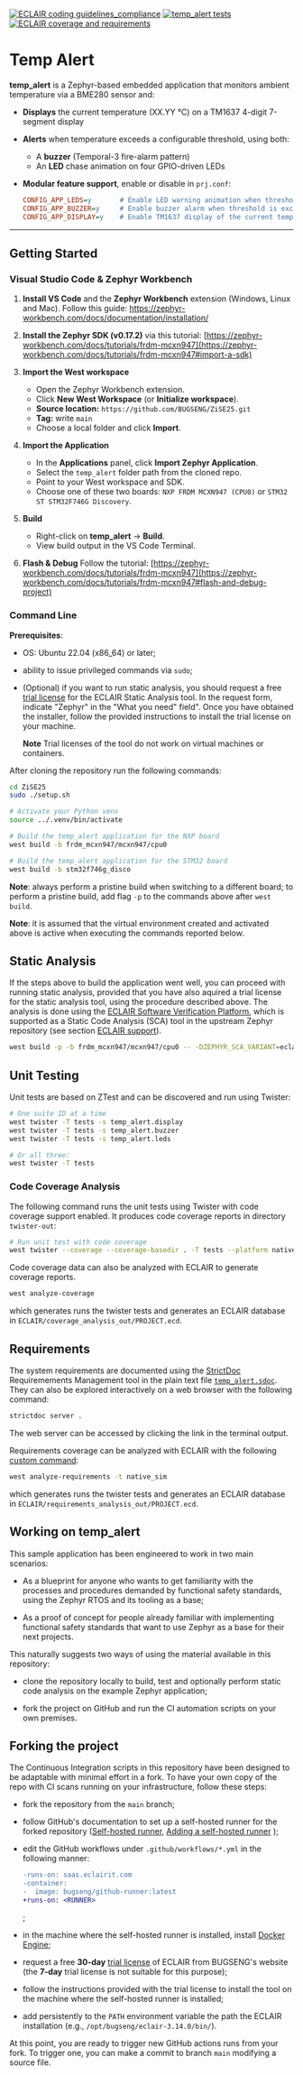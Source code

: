 [![ECLAIR coding guidelines_compliance](https://github.com/BUGSENG/ZiSE25/actions/workflows/ECLAIR_coding_guidelines_compliance.yml/badge.svg?branch=main&event=push)](https://github.com/BUGSENG/ZiSE25/actions/workflows/ECLAIR_coding_guidelines_compliance.yml)
[![temp_alert tests](https://github.com/BUGSENG/ZiSE25/actions/workflows/twister_tests.yml/badge.svg?branch=main)](https://github.com/BUGSENG/ZiSE25/actions/workflows/twister_tests.yml)
[![ECLAIR coverage and requirements](https://github.com/BUGSENG/ZiSE25/actions/workflows/ECLAIR_requirements_coverage.yml/badge.svg)](https://github.com/BUGSENG/ZiSE25/actions/workflows/ECLAIR_requirements_coverage.yml)

# Temp Alert

**temp_alert** is a Zephyr-based embedded application that monitors ambient temperature via a BME280 sensor and:

- **Displays** the current temperature (XX.YY °C) on a TM1637 4-digit 7-segment display
- **Alerts** when temperature exceeds a configurable threshold, using both:
  - A **buzzer** (Temporal-3 fire-alarm pattern)
  - An **LED** chase animation on four GPIO-driven LEDs
- **Modular feature support**, enable or disable in `prj.conf`:

    ```ini
    CONFIG_APP_LEDS=y       # Enable LED warning animation when threshold is exceeded
    CONFIG_APP_BUZZER=y     # Enable buzzer alarm when threshold is exceeded
    CONFIG_APP_DISPLAY=y    # Enable TM1637 display of the current temperature
    ```

---

## Getting Started

### Visual Studio Code & Zephyr Workbench

1. **Install VS Code** and the **Zephyr Workbench** extension (Windows, Linux and Mac).
   Follow this guide:
   https://zephyr-workbench.com/docs/documentation/installation/

2. **Install the Zephyr SDK (v0.17.2)** via this tutorial:
   [https://zephyr-workbench.com/docs/tutorials/frdm-mcxn947](https://zephyr-workbench.com/docs/tutorials/frdm-mcxn947#import-a-sdk)

3. **Import the West workspace**
   - Open the Zephyr Workbench extension.
   - Click **New West Workspace** (or **Initialize workspace**).
   - **Source location:** `https://github.com/BUGSENG/ZiSE25.git`
   - **Tag:** write `main`
   - Choose a local folder and click **Import**.

4. **Import the Application**
   - In the **Applications** panel, click **Import Zephyr Application**.
   - Select the `temp_alert` folder path from the cloned repo.
   - Point to your West workspace and SDK.
   - Choose one of these two boards: `NXP FRDM MCXN947 (CPU0)` or `STM32 ST STM32F746G Discovery`.

5. **Build**
   - Right-click on **temp_alert** -> **Build**.
   - View build output in the VS Code Terminal.

6. **Flash & Debug**
   Follow the tutorial:
   [https://zephyr-workbench.com/docs/tutorials/frdm-mcxn947](https://zephyr-workbench.com/docs/tutorials/frdm-mcxn947#flash-and-debug-project)

### Command Line

**Prerequisites**:

- OS: Ubuntu 22.04 (x86_64) or later;
- ability to issue privileged commands via `sudo`;
- (Optional) if you want to run static analysis, you should request a free
  [trial license](https://www.bugseng.com/eclair-request-trial/) for the ECLAIR Static Analysis tool.
  In the request form, indicate "Zephyr" in the "What you need" field". Once you have obtained the installer,
  follow the provided instructions to install the trial license on your machine.

  **Note** Trial licenses of the tool do not work on virtual machines or containers.

After cloning the repository run the following commands:
```bash
cd ZiSE25
sudo ./setup.sh

# Activate your Python venv
source ../.venv/bin/activate

# Build the temp_alert application for the NXP board
west build -b frdm_mcxn947/mcxn947/cpu0

# Build the temp_alert application for the STM32 board
west build -b stm32f746g_disco
```

**Note**: always perform a pristine build when switching to a different board;
to perform a pristine build, add flag `-p` to the commands above after `west build`.

**Note**: it is assumed that the virtual environment created and activated above is active
when executing the commands reported below.

## Static Analysis

If the steps above to build the application went well, you can proceed
with running static analysis, provided that you have also aquired a trial license for the static analysis tool, using the procedure described above.
The analysis is done using the [ECLAIR Software Verification
Platform](https://www.bugseng.com/eclair-static-analysis-tool), which
is supported as a Static Code Analysis (SCA) tool in the upstream
Zephyr repository (see section [ECLAIR support](https://docs.zephyrproject.org/latest/develop/sca/eclair.html)).

```bash
west build -p -b frdm_mcxn947/mcxn947/cpu0 -- -DZEPHYR_SCA_VARIANT=eclair
```

## Unit Testing

Unit tests are based on ZTest and can be discovered and run using Twister:

```bash
# One suite ID at a time
west twister -T tests -s temp_alert.display
west twister -T tests -s temp_alert.buzzer
west twister -T tests -s temp_alert.leds
```

```bash
# Or all three:
west twister -T tests
```

### Code Coverage Analysis

The following command runs the unit tests using Twister with code coverage support
enabled. It produces code coverage reports in directory `twister-out`:

```bash
# Run unit test with code coverage
west twister --coverage --coverage-basedir . -T tests --platform native_sim
```

<!-- TODO rephrase this: (and possibly replace the paragraph above) -->
Code coverage data can also be analyzed with ECLAIR to generate coverage reports.
```bash
west analyze-coverage
```
which generates runs the twister tests and generates an ECLAIR database in
`ECLAIR/coverage_analysis_out/PROJECT.ecd`.

## Requirements

The system requirements are documented using the
[StrictDoc](https://github.com/strictdoc-project/strictdoc)
Requiremements Management tool in the plain text file
[`temp_alert.sdoc`](./temp_alert.sdoc). They can also be explored interactively on a web browser
with the following command:

```bash
strictdoc server .
```

The web server can be accessed by clicking the link in the terminal output.

<!-- TODO rephrase this: (and possibly replace the paragraph above) -->
Requirements coverage can be analyzed with ECLAIR with the following
[custom command](./scripts/analyze_requirements_cmd.py):
```bash
west analyze-requirements -t native_sim
```
which generates runs the twister tests and generates an ECLAIR database in
`ECLAIR/requirements_analysis_out/PROJECT.ecd`.

## Working on temp_alert

This sample application has been engineered to work in two main scenarios:

- As a blueprint for anyone who wants to get familiarity with the
  processes and procedures demanded by functional safety standards,
  using the Zephyr RTOS and its tooling as a base;

- As a proof of concept for people already familiar with implementing
  functional safety standards that want to use Zephyr as a base for
  their next projects.

This naturally suggests two ways of using the material available in this repository:

- clone the repository locally to build, test and optionally perform
  static code analysis on the example Zephyr application;

- fork the project on GitHub and run the CI automation scripts on your
  own premises.

## Forking the project

The Continuous Integration scripts in this repository have been
designed to be adaptable with minimal effort in a fork. To have your
own copy of the repo with CI scans running on your infrastructure,
follow these steps:

- fork the repository from the `main` branch;

- follow GitHub's documentation to set up a self-hosted runner for the forked repository ([Self-hosted runner](https://docs.github.com/en/actions/concepts/runners/self-hosted-runners), [Adding a self-hosted runner](https://docs.github.com/en/actions/how-tos/manage-runners/self-hosted-runners/add-runners) );

- edit the  GitHub workflows under `.github/workflows/*.yml` in the following manner:
  ```diff
  -runs-on: saas.eclairit.com
  -container:
  -  image: bugseng/github-runner:latest
  +runs-on: <RUNNER>
  ```
  ;

- in the machine where the self-hosted runner is installed, install
  [Docker Engine](https://docs.docker.com/engine/install/ubuntu/);

- request a free **30-day** [trial license](https://www.bugseng.com/eclair-request-trial/#request) of
  ECLAIR from BUGSENG's website (the **7-day** trial license is not
  suitable for this purpose);

- follow the instructions provided with the trial license to install
  the tool on the machine where the self-hosted runner is installed;

- add persistently to the `PATH` environment variable the path the ECLAIR installation (e.g., `/opt/bugseng/eclair-3.14.0/bin/`).

At this point, you are ready to trigger new GitHub actions runs from
your fork. To trigger one, you can make a commit to branch `main`
modifying a source file.
